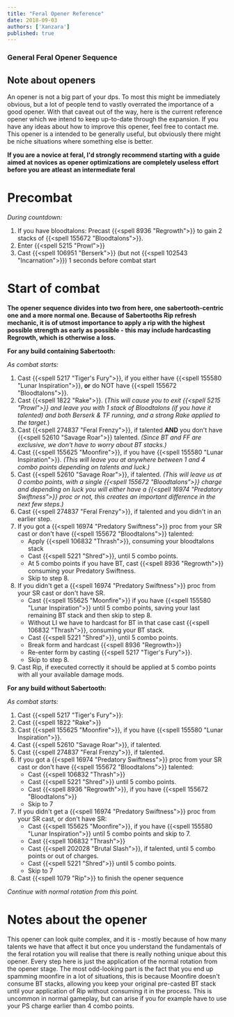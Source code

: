 ```yaml
---
title: "Feral Opener Reference"
date: 2018-09-03
authors: ['Xanzara']
published: true
---
```


### General Feral Opener Sequence

## Note about openers
An opener is not a big part of your dps. To most this might be immediately obvious, but a lot of people tend to vastly overrated the importance of a good opener. With that caveat out of the way, here is the current reference opener which we intend to keep up-to-date through the expansion. If you have any ideas about how to improve this opener, feel free to contact me. This opener is a intended to be generally useful, but obviously there might be niche situations where something else is better.

**If you are a novice at feral, I'd strongly recommend starting with a guide aimed at novices as opener optimizations are completely useless effort before you are atleast an intermediate feral**

# Precombat
*During countdown:*

1. If you have bloodtalons: Precast {{<spell 8936 "Regrowth">}} to gain 2 stacks of {{<spell 155672 "Bloodtalons">}}.
2. Enter {{<spell 5215 "Prowl">}}
3. Cast {{<spell 106951 "Berserk">}} (but not {{<spell 102543 "Incarnation">}}) 1 seconds before combat start

# Start of combat
**The opener sequence divides into two from here, one sabertooth-centric one and a more normal one. Because of Sabertooths Rip refresh mechanic, it is of utmost importance to apply a rip with the highest possible strength as early as possible - this may include hardcasting Regrowth, which is otherwise a loss.**

**For any build containing Sabertooth:**

*As combat starts:*
1. Cast {{<spell 5217 "Tiger's Fury">}}, if you either have {{<spell 155580 "Lunar Inspiration">}}, **or** do NOT have {{<spell 155672 "Bloodtalons">}}.
2. Cast {{<spell 1822 "Rake">}}.
  (*This will cause you to exit {{<spell 5215 "Prowl">}} and leave you with 1 stack of Bloodtalons (if you have it talented) and both Berserk & TF running, and a strong Rake applied to the target.*)
3. Cast {{<spell 274837 "Feral Frenzy">}}, if talented **AND** you don't have {{<spell 52610 "Savage Roar">}} talented.
  *(Since BT and FF are exclusive, we don't have to worry about BT stacks.)*
3. Cast {{<spell 155625 "Moonfire">}}, if you have {{<spell 155580 "Lunar Inspiration">}}.
  *(This will leave you at anywhere between 1 and 4 combo points depending on talents and luck.)*
4. Cast {{<spell 52610 "Savage Roar">}}, if talented.
  *(This will leave us at 0 combo points, with a single {{<spell 155672 "Bloodtalons">}} charge and depending on luck you will either have a {{<spell 16974 "Predatory Swiftness">}} proc or not, this creates an important difference in the next few steps.)*
5. Cast {{<spell 274837 "Feral Frenzy">}}, if talented and you didn't in an earlier step.
6. If you got a {{<spell 16974 "Predatory Swiftness">}} proc from your SR cast or don't have {{<spell 155672 "Bloodtalons">}} talented:
   * Apply {{<spell 106832 "Thrash">}}, consuming your bloodtalons stack
   * Cast {{<spell 5221 "Shred">}}, until 5 combo points.
   * At 5 combo points if you have BT, cast {{<spell 8936 "Regrowth">}} consuming your Predatory Swiftness.
   * Skip to step 8.
7. If you didn't get a {{<spell 16974 "Predatory Swiftness">}} proc from your SR cast or don't have SR.
   * Cast {{<spell 155625 "Moonfire">}} if you have {{<spell 155580 "Lunar Inspiration">}} until 5 combo points, saving your last remaining BT stack and then skip to step 8.
   * Without LI we have to hardcast for BT in that case cast {{<spell 106832 "Thrash">}}, consuming your BT stack.
   * Cast {{<spell 5221 "Shred">}}, until 5 combo points.
   * Break form and hardcast {{<spell 8936 "Regrowth>}}
   * Re-enter form by casting {{<spell 5217 "Tiger's Fury">}}.
   * Skip to step 8.
8.  Cast Rip, if executed correctly it should be applied at 5 combo points with all your available damage mods.

**For any build without Sabertooth:**

*As combat starts:*

1. Cast {{<spell 5217 "Tiger's Fury">}}:
2. Cast {{<spell 1822 "Rake">}}
3. Cast {{<spell 155625 "Moonfire">}}, if you have {{<spell 155580 "Lunar Inspiration">}}.
4. Cast {{<spell 52610 "Savage Roar">}}, if talented.
5. Cast {{<spell 274837 "Feral Frenzy">}}, if talented.
6. If you got a {{<spell 16974 "Predatory Swiftness">}} proc from your SR cast or don't have {{<spell 155672 "Bloodtalons">}} talented:
   * Cast {{<spell 106832 "Thrash">}}
   * Cast {{<spell 5221 "Shred">}} until 5 combo points.
   * Cast {{<spell 8936 "Regrowth">}}, if you have {{<spell 155672 "Bloodtalons">}}
   * Skip to 7
6. If you didn't get a {{<spell 16974 "Predatory Swiftness">}} proc from your SR cast, or don't have SR:
   * Cast {{<spell 155625 "Moonfire">}}, if you have {{<spell 155580 "Lunar Inspiration">}} until 5 combo points and skip to 7.
   * Cast {{<spell 106832 "Thrash">}}
   * Cast {{<spell 202028 "Brutal Slash">}}, if talented, until 5 combo points or out of charges.
   * Cast {{<spell 5221 "Shred">}} until 5 combo points.
   * Skip to 7
7. Cast {{<spell 1079 "Rip">}} to finish the opener sequence

*Continue with normal rotation from this point.*

# Notes about the opener
This opener can look quite complex, and it is - mostly because of how many talents we have that affect it but once you understand the fundamentals of the feral rotation you will realise that there is really nothing unique about this opener. Every step here is just the application of the normal rotation from the opener stage. The most odd-looking part is the fact that you end up spamming moonfire in a lot of situations, this is because Moonfire doesn't consume BT stacks, allowing you keep your original pre-casted BT stack until your application of Rip without consuming it in the process. This is uncommon in normal gameplay, but can arise if you for example have to use your PS charge earlier than 4 combo points.

